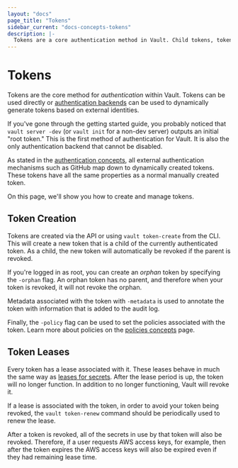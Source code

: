 ```yaml
---
layout: "docs"
page_title: "Tokens"
sidebar_current: "docs-concepts-tokens"
description: |-
  Tokens are a core authentication method in Vault. Child tokens, token-based revocation, and more.
---
```


# Tokens

Tokens are the core method for _authentication_ within Vault. Tokens
can be used directly or [authentication backends](/docs/concepts/auth.html)
can be used to dynamically generate tokens based on external identities.

If you've gone through the getting started guide, you probably noticed that
`vault server -dev` (or `vault init` for a non-dev server) outputs an
initial "root token." This is the first method of authentication for Vault.
It is also the only authentication backend that cannot be disabled.

As stated in the [authentication concepts](/docs/concepts/auth.html),
all external authentication mechanisms such as GitHub map down to dynamically
created tokens. These tokens have all the same properties as a normal
manually created token.

On this page, we'll show you how to create and manage tokens.

## Token Creation

Tokens are created via the API or using `vault token-create` from the CLI.
This will create a new token that is a child of the currently authenticated
token. As a child, the new token will automatically be revoked if the parent
is revoked.

If you're logged in as root, you can create an _orphan_ token by
specifying the `-orphan` flag. An orphan token has no parent, and therefore
when your token is revoked, it will not revoke the orphan.

Metadata associated with the token with `-metadata` is used to annotate
the token with information that is added to the audit log.

Finally, the `-policy` flag can be used to set the policies associated
with the token. Learn more about policies on the
[policies concepts](/docs/concepts/policies.html) page.

## Token Leases

Every token has a lease associated with it. These leases behave in much
the same way as [leases for secrets](/docs/concepts/lease.html). After
the lease period is up, the token will no longer function. In addition
to no longer functioning, Vault will revoke it.

If a lease is associated with the token, in order to avoid your token being
revoked, the `vault token-renew` command should be periodically used to renew
the lease.

After a token is revoked, all of the secrets in use by that token will
also be revoked. Therefore, if a user requests AWS access keys, for example,
then after the token expires the AWS access keys will also be expired even
if they had remaining lease time.
